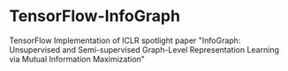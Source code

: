 # TensorFlow-InfoGraph
TensorFlow Implementation of ICLR spotlight paper "InfoGraph: Unsupervised and Semi-supervised Graph-Level Representation Learning via Mutual Information Maximization"
